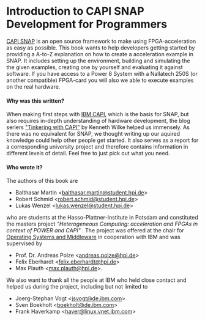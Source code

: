 # Introduction to CAPI SNAP Development for Programmers

[CAPI SNAP](https://github.com/open-power/snap) is an open source framework to make using FPGA-acceleration as easy as possible. This book wants to help developers getting started by providing a A-to-Z explanation on how to create a acceleration example in SNAP. It includes setting up the environment, building and simulating the the given examples, creating one by yourself and evaluating it against software. If you have access to a Power 8 System with a Nallatech 250S \(or another compatible\) FPGA-card you will also we able to execute examples on the real hardware.

#### Why was this written?

When making first steps with [IBM CAPI](https://developer.ibm.com/linuxonpower/capi/), which is the basis for SNAP, but also requires in-depth understanding of hardware development, the blog seriers ["Tinkering with CAPI"](http://suchprogramming.com/tinkering-with-capi/) by Kenneth Wilke helped us immensely. As there was no equivalent for SNAP, we thought writing up our aquired knowledge could help other people get started. It also serves as a report for a corresponding university project and therefore contains information in different levels of detail. Feel free to just pick out what you need.

#### Who wrote it?

The authors of this book are

* Balthasar Martin &lt;balthasar.martin@student.hpi.de&gt;
* Robert Schmid &lt;robert.schmid@student.hpi.de&gt;
* Lukas Wenzel &lt;lukas.wenzel@student.hpi.de&gt;

who are students at the Hasso-Plattner-Institute in Potsdam and constituted the masters project _"Heterogeneous Computing: acceleration and FPGAs in context of POWER and CAPI"_ . The project was offered at the chair for [Operating Systems and Middleware](https://hpi.de/en/research/research-groups/operating-systems-and-middleware.html) in cooperation with IBM and was supervised by

* Prof. Dr. Andreas Polze &lt;andreas.polze@hpi.de&gt;
* Felix Eberhardt &lt;felix.eberhardt@hpi.de&gt;
* Max Plauth &lt;max.plauth@hpi.de&gt;.

We also want to thank all the people at IBM who held close contact and helped us during the project, including but not limited to

* Joerg-Stephan Vogt &lt;jsvogt@de.ibm.com&gt;
* Sven Boekholt &lt;boekholt@de.ibm.com&gt;
* Frank Haverkamp &lt;haver@linux.vnet.ibm.com&gt;





